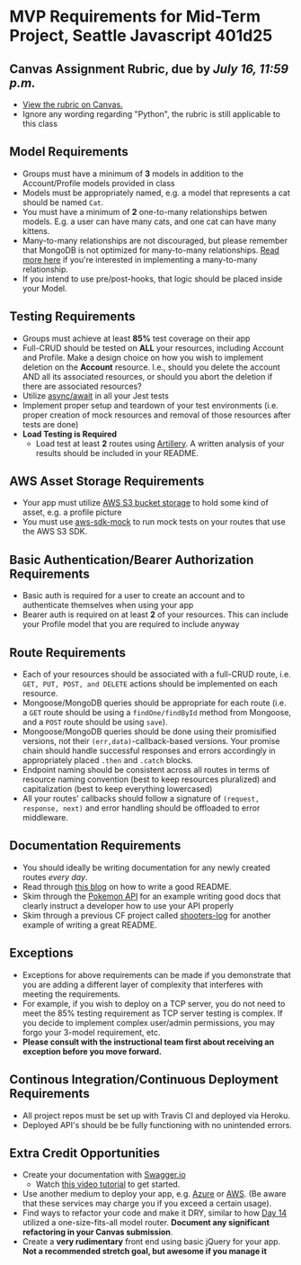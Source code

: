 # MVP Requirements for Mid-Term Project, Seattle Javascript 401d25

## Canvas Assignment Rubric, due by *July 16, 11:59 p.m.*
* [View the rubric on Canvas.](https://canvas.instructure.com/courses/1343256/assignments/8637253)
* Ignore any wording regarding "Python", the rubric is still applicable to this class

## Model Requirements
  * Groups must have a minimum of **3** models in addition to the Account/Profile models provided in class
  * Models must be appropriately named, e.g. a model that represents a cat should be named `Cat`. 
  * You must have a minimum of **2** one-to-many relationships betwen models. E.g. a user can have many cats, and one cat can have many kittens. 
  * Many-to-many relationships are not discouraged, but please remember that MongoDB is not optimized for many-to-many relationships. [Read more here](http://learnmongodbthehardway.com/schema/schemabasics/) if you're interested in implementing a many-to-many relationship.
  * If you intend to use pre/post-hooks, that logic should be placed inside your Model.  

## Testing Requirements
* Groups must achieve at least **85%** test coverage on their app
* Full-CRUD should be tested on **ALL** your resources, including Account and Profile. Make a design choice on how you wish to implement deletion on the **Account** resource. I.e., should you delete the account AND all its associated resources, or should you abort the deletion if there are associated resources?
* Utilize [async/await](https://javascript.info/async-await) in all your Jest tests
* Implement proper setup and teardown of your test environments (i.e. proper creation of mock resources and removal of those resources after tests are done)
* **Load Testing is Required**
  * Load test at least **2** routes using [Artillery](https://artillery.io/docs/getting-started/). A written analysis of your results should be included in your README. 

## AWS Asset Storage Requirements
* Your app must utilize [AWS S3 bucket storage](https://docs.aws.amazon.com/AWSJavaScriptSDK/latest/AWS/S3.html) to hold some kind of asset, e.g. a profile picture
* You must use [aws-sdk-mock](https://www.npmjs.com/package/aws-sdk-mock) to run mock tests on your routes that use the AWS S3 SDK. 

## Basic Authentication/Bearer Authorization Requirements
* Basic auth is required for a user to create an account and to authenticate themselves when using your app
* Bearer auth is required on at least **2** of your resources. This can include your Profile model that you are required to include anyway


## Route Requirements
* Each of your resources should be associated with a full-CRUD route, i.e. `GET, PUT, POST, and DELETE` actions should be implemented on each resource.
* Mongoose/MongoDB queries should be appropriate for each route (i.e. a `GET` route should be using a `findOne/findById` method from Mongoose, and a `POST` route should be using `save`). 
* Mongoose/MongoDB queries should be done using their promisified versions, not their `(err,data)`-callback-based versions. Your promise chain should handle successful responses and errors accordingly in appropriately placed `.then` and `.catch` blocks. 
* Endpoint naming should be consistent across all routes in terms of resource naming convention (best to keep resources pluralized) and capitalization (best to keep everything lowercased)
* All your routes' callbacks should follow a signature of `(request, response, next)` and error handling should be offloaded to error middleware. 

## Documentation Requirements
* You should ideally be writing documentation for any newly created routes *every day*. 
* Read through [this blog](https://medium.com/@meakaakka/a-beginners-guide-to-writing-a-kickass-readme-7ac01da88ab3) on how to write a good README.
* Skim through the [Pokemon API](https://pokeapi.co/docsv2/) for an example writing good docs that clearly instruct a developer how to use your API properly
* Skim through a previous CF project called [shooters-log](https://github.com/gsmatth/shooters-log) for another example of writing a great README. 

## Exceptions
  * Exceptions for above requirements can be made if you demonstrate that you are adding a different layer of complexity that interferes with meeting the requirements. 
  * For example, if you wish to deploy on a TCP server, you do not need to meet the 85% testing requirement as TCP server testing is complex. If you decide to implement complex user/admin permissions, you may forgo your 3-model requirement, etc.
  * **Please consult with the instructional team first about receiving an exception before you move forward.**

## Continous Integration/Continuous Deployment Requirements
* All project repos must be set up with Travis CI and deployed via Heroku. 
* Deployed API's should be be fully functioning with no unintended errors. 

## Extra Credit Opportunities
* Create your documentation with [Swagger.io](https://swagger.io/)
  * Watch [this video tutorial](https://www.youtube.com/watch?v=xggucT_xl5U) to get started.
* Use another medium to deploy your app, e.g. [Azure](https://docs.microsoft.com/en-us/azure/app-service/app-service-continuous-deployment) or [AWS](https://docs.aws.amazon.com/elasticbeanstalk/latest/dg/create_deploy_nodejs.html).  (Be aware that these services may charge you if you exceed a certain usage).
* Find ways to refactor your code and make it DRY, similar to how [Day 14](https://github.com/codefellows/seattle-javascript-401d25/tree/master/back-end/14-relationship-modeling/one-to-many-refactor) utilized a one-size-fits-all model router. **Document any significant refactoring in your Canvas submission**. 
* Create a **very rudimentary** front end using basic jQuery for your app. **Not a recommended stretch goal, but awesome if you manage it** 







